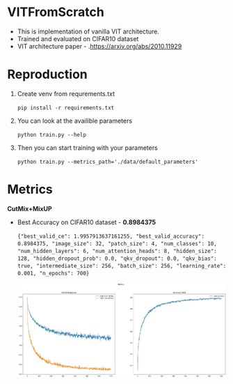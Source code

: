 # VITFromScratch
- This is implementation of vanilla VIT architecture. 
- Trained and evaluated on CIFAR10 dataset
- VIT architecture paper - .https://arxiv.org/abs/2010.11929

# Reproduction
1. Create venv from requrements.txt

    `pip install -r requirements.txt`

2. You can look at the availible parameters 

    `python train.py --help`

3. Then you can start training with your parameters

    `python train.py --metrics_path='./data/default_parameters'`

# Metrics 
**CutMix+MixUP**
- Best Accuracy on CIFAR10 dataset - **0.8984375**

  `{"best_valid_ce": 1.9957913637161255, "best_valid_accuracy": 0.8984375, "image_size": 32, "patch_size": 4, "num_classes": 10, "num_hidden_layers": 6, "num_attention_heads": 8, "hidden_size": 128, "hidden_dropout_prob": 0.0, "qkv_dropout": 0.0, "qkv_bias": true, "intermediate_size": 256, "batch_size": 256, "learning_rate": 0.001, "n_epochs": 700}`
  
  ![Alt](./data/cutmix_mixup_augs/metrics.jpg)
